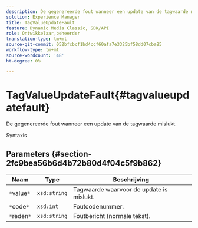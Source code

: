 ```yaml
---
description: De gegenereerde fout wanneer een update van de tagwaarde mislukt.
solution: Experience Manager
title: TagValueUpdateFault
feature: Dynamic Media Classic, SDK/API
role: Ontwikkelaar,beheerder
translation-type: tm+mt
source-git-commit: 052bfcbcf1bd4ccf60afa7e3325bf58dd07cba85
workflow-type: tm+mt
source-wordcount: '48'
ht-degree: 0%

---
```



# TagValueUpdateFault{#tagvalueupdatefault}

De gegenereerde fout wanneer een update van de tagwaarde mislukt.

Syntaxis

## Parameters {#section-2fc9bea56b6d4b72b80d4f04c5f9b862}

| Naam | Type | Beschrijving |
|---|---|---|
| `*`value`*` | `xsd:string` | Tagwaarde waarvoor de update is mislukt. |
| `*`code`*` | `xsd:int` | Foutcodenummer. |
| `*`reden`*` | `xsd:string` | Foutbericht (normale tekst). |

